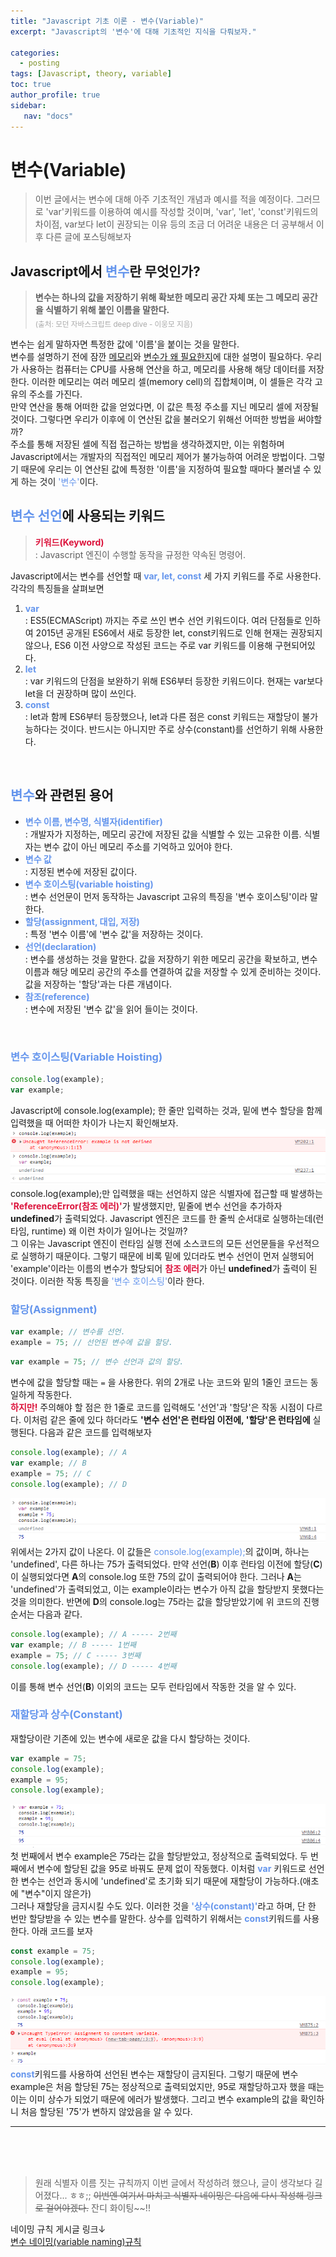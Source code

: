 ```yaml
---
title: "Javascript 기초 이론 - 변수(Variable)"
excerpt: "Javascript의 '변수'에 대해 기초적인 지식을 다뤄보자."

categories: 
  - posting
tags: [Javascript, theory, variable]
toc: true
author_profile: true 
sidebar:
   nav: "docs"
---
```



# **변수(Variable)**

> 이번 글에서는 변수에 대해 아주 기초적인 개념과 예시를 적을 예정이다. 그러므로 'var'키워드를 이용하여 예시를 작성할 것이며, 'var', 'let', 'const'키워드의 차이점, var보다 let이 권장되는 이유 등의 조금 더 어려운 내용은 더 공부해서 이후 다른 글에 포스팅해보자

## Javascript에서 <span style="color:cornflowerblue">변수</span>란 무엇인가?
> **변수는 하나의 값을 저장하기 위해 확보한 메모리 공간 자체 또는 그 메모리 공간을 식별하기 위해 붙인 이름을 말한다.** <br> <sub> <span style="color:darkgrey">(출처: 모던 자바스크립트 deep dive - 이웅모 지음)</span></sub>

  변수는 쉽게 말하자면 특정한 값에 '이름'을 붙이는 것을 말한다.
  <br>변수를 설명하기 전에 잠깐 <u>메모리</u>와 <u>변수가 왜 필요한지</u>에 대한 설명이 필요하다. 우리가 사용하는 컴퓨터는 CPU를 사용해 연산을 하고, 메모리를 사용해 해당 데이터를 저장한다. 이러한 메모리는 여러 메모리 셀(memory cell)의 집합체이며, 이 셀들은 각각 고유의 주소를 가진다. <br>만약 연산을 통해 어떠한 값을 얻었다면, 이 값은 특정 주소를 지닌 메모리 셀에 저장될 것이다. 그렇다면 우리가 이후에 이 연산된 값을 불러오기 위해선 어떠한 방법을 써야할까? <br> 주소를 통해 저장된 셀에 직접 접근하는 방법을 생각하겠지만, 이는 위험하며 Javascript에서는 개발자의 직접적인 메모리 제어가 불가능하여 어려운 방법이다. 그렇기 때문에 우리는 이 연산된 값에 특정한 '이름'을 지정하여 필요할 때마다 불러낼 수 있게 하는 것이 <span style="color:cornflowerblue">'변수'</span>이다.
<br>


## <span style="color:cornflowerblue">**변수 선언**</span>에 사용되는 키워드

> <span style="color:crimson">**키워드(Keyword)**</span> <br> : Javascript 엔진이 수행할 동작을 규정한 약속된 명령어. 

Javascript에서는 변수를 선언할 때 <span style="color:cornflowerblue">**var, let, const**</span> 세 가지 키워드를 주로 사용한다. 각각의 특징들을 살펴보면
<ol>
<li><font color="cornflowerblue"><b>var</b></font><br> : ES5(ECMAScript) 까지는 주로 쓰인 변수 선언 키워드이다. 여러 단점들로 인하여 2015년 공개된 ES6에서 새로 등장한 let, const키워드로 인해 현재는 권장되지 않으나, ES6 이전 사양으로 작성된 코드는 주로 var 키워드를 이용해 구현되어있다. </li>
<li><font color="cornflowerblue"><b>let</b></font><br> : var 키워드의 단점을 보완하기 위해 ES6부터 등장한 키워드이다. 현재는 var보다 let을 더 권장하며 많이 쓰인다.</li>
<li><font color="cornflowerblue"><b>const</b></font><br> : let과 함께 ES6부터 등장했으나, let과 다른 점은 const 키워드는 재할당이 불가능하다는 것이다. 반드시는 아니지만 주로 상수(constant)를 선언하기 위해 사용한다.</li>
</ol>

<br>

## <span style="color:cornflowerblue">**변수**</span>와 관련된 용어
<ul>
<li><font color="cornflowerblue"><b>변수 이름, 변수명, 식별자(identifier)</b></font><br> : 개발자가 지정하는, 메모리 공간에 저장된 값을 식별할 수 있는 고유한 이름. 식별자는 변수 값이 아닌 메모리 주소를 기억하고 있어야 한다.</li>
<li><font color="cornflowerblue"><b>변수 값</b></font><br> : 지정된 변수에 저장된 값이다.</li>
<li><font color="cornflowerblue"><b>변수 호이스팅(variable hoisting)</b></font><br> : 변수 선언문이 먼저 동작하는 Javascript 고유의 특징을 '변수 호이스팅'이라 말한다.</li>
<li><font color="cornflowerblue"><b>할당(assignment, 대입, 저장)</b></font><br> : 특정 '변수 이름'에 '변수 값'을 저장하는 것이다.</li>
<li><font color="cornflowerblue"><b>선언(declaration)</b></font><br> : 변수를 생성하는 것을 말한다. 값을 저장하기 위한 메모리 공간을 확보하고, 변수 이름과 해당 메모리 공간의 주소를 연결하여 값을 저장할 수 있게 준비하는 것이다. 값을 저장하는 '할당'과는 다른 개념이다.</li>
<li><font color="cornflowerblue"><b>참조(reference)</b></font><br> : 변수에 저장된 '변수 값'을 읽어 들이는 것이다.</li>
</ul>
<br>


### <span style="color:cornflowerblue">**변수 호이스팅(Variable Hoisting)**</span>
```javascript
console.log(example);
var example;
```
Javascript에 console.log(example); 한 줄만 입력하는 것과, 밑에 변수 할당을 함께 입력했을 때 어떠한 차이가 나는지 확인해보자.<br>
<img src="/assets/images/20221006/capture1.png"><br>
console.log(example);만 입력했을 때는 선언하지 않은 식별자에 접근할 때 발생하는 <font color="crimson"><b>'ReferenceError(참조 에러)'</b></font>가 발생했지만, 밑줄에 변수 선언을 추가하자 **undefined**가 출력되었다. Javascript 엔진은 코드를 한 줄씩 순서대로 실행하는데(런타임, runtime) 왜 이런 차이가 일어나는 것일까?<br>그 이유는 Javascript 엔진이 런타임 실행 전에 소스코드의 모든 선언문들을 우선적으로 실행하기 때문이다. 그렇기 때문에 비록 밑에 있더라도 변수 선언이 먼저 실행되어 'example'이라는 이름의 변수가 할당되어 <font color="crimson"><b>참조 에러</b></font>가 아닌 **undefined**가 출력이 된 것이다. 이러한 작동 특징을 <span style="color:cornflowerblue">'변수 호이스팅'</span>이라 한다.

### <span style="color:cornflowerblue">**할당(Assignment)**</span>
```javascript
var example; // 변수를 선언.
example = 75; // 선언된 변수에 값을 할당.
```
```javascript
var example = 75; // 변수 선언과 값의 할당.
```
변수에 값을 할당할 때는 `=` 을 사용한다. 위의 2개로 나눈 코드와 밑의 1줄인 코드는 동일하게 작동한다.<br> <span style="color:crimson">**하지만!**</span> 주의해야 할 점은 한 1줄로 코드를 입력해도 '선언'과 '할당'은 작동 시점이 다르다. 이처럼 같은 줄에 있다 하더라도 **'변수 선언'은 런타임 이전에, '할당'은 런타임에** 실행된다. 다음과 같은 코드를 입력해보자
```javascript
console.log(example); // A
var example; // B
example = 75; // C
console.log(example); // D
```
<img src="/assets/images/20221006/capture2.png"><br>
위에서는 2가지 값이 나온다. 이 값들은 <span style="color:cornflowerblue">console.log(example);</span>의 값이며, 하나는 'undefined', 다른 하나는 75가 출력되었다. 만약 선언(**B**) 이후 런타임 이전에 할당(**C**)이 실행되었다면 **A**의 console.log 또한 75의 값이 출력되어야 한다. 그러나 **A**는 'undefined'가 출력되었고, 이는 example이라는 변수가 아직 값을 할당받지 못했다는 것을 의미한다. 반면에 **D**의 console.log는 75라는 값을 할당받았기에 위 코드의 진행 순서는 다음과 같다.
```javascript
console.log(example); // A ----- 2번째
var example; // B ----- 1번째
example = 75; // C ----- 3번째
console.log(example); // D ----- 4번째
```
이를 통해 변수 선언(**B**) 이외의 코드는 모두 런타임에서 작동한 것을 알 수 있다.

### <span style="color:cornflowerblue">**재할당과 상수(Constant)**</span>
재할당이란 기존에 있는 변수에 새로운 값을 다시 할당하는 것이다.
```javascript
var example = 75;
console.log(example);
example = 95;
console.log(example);
```
<img src="/assets/images/20221006/capture3.png"><br>
첫 번째에서 변수 example은 75라는 값을 할당받았고, 정상적으로 출력되었다. 두 번째에서 변수에 할당된 값을 95로 바꿔도 문제 없이 작동했다. 이처럼 <span style="color:cornflowerblue">**var**</span> 키워드로 선언한 변수는 선언과 동시에 'undefined'로 초기화 되기 때문에 재할당이 가능하다.(애초에 "변수"이지 않은가)<br> 그러나 재할당을 금지시킬 수도 있다. 이러한 것을 <span style="color:cornflowerblue">**'상수(constant)'**</span>라고 하며, 단 한 번만 할당받을 수 있는 변수를 말한다. 상수를 입력하기 위해서는 <span style="color:cornflowerblue">**const**</span>키워드를 사용한다. 아래 코드를 보자
```javascript
const example = 75;
console.log(example);
example = 95;
console.log(example);
```
<img src="/assets/images/20221006/capture4.png"><br>
<span style="color:cornflowerblue">**const**</span>키워드를 사용하여 선언된 변수는 재할당이 금지된다. 그렇기 때문에 변수 example은 처음 할당된 75는 정상적으로 출력되었지만, 95로 재할당하고자 했을 때는 이는 이미 상수가 되었기 때문에 에러가 발생했다. 그리고 변수 example의 값을 확인하니 처음 할당된 '75'가 변하지 않았음을 알 수 있다.

---

<br><br>
<br>
> 원래 식별자 이름 짓는 규칙까지 이번 글에서 작성하려 했으나, 글이 생각보다 길어졌다... ㅎㅎ;; ~~이번엔 여기서 마치고 식별자 네이밍은 다음에 다시 작성해 링크로 걸어야겠다.~~ 잔디 화이팅~~!!

네이밍 규칙 게시글 링크↓<br>
<a href="https://woojimmy.github.io/posting/javascript-variable-name/" target="_blank">변수 네이밍(variable naming)규칙</a>

